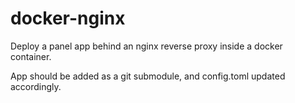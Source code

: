 # docker-nginx
Deploy a panel app behind an nginx reverse proxy inside a docker container.

App should be added as a git submodule, and config.toml updated accordingly.
